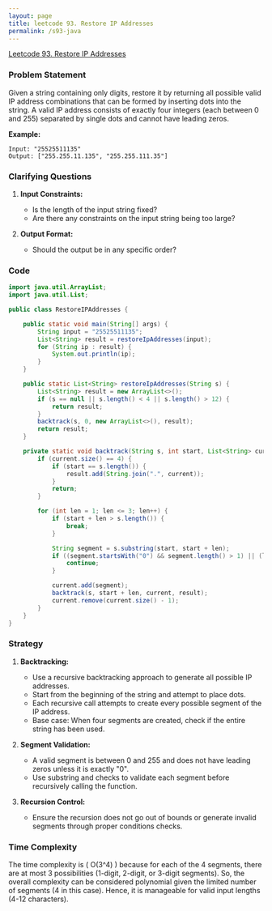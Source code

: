 ```yaml
---
layout: page
title: leetcode 93. Restore IP Addresses
permalink: /s93-java
---
```

[Leetcode 93. Restore IP Addresses](https://algoadvance.github.io/algoadvance/l93)
### Problem Statement
Given a string containing only digits, restore it by returning all possible valid IP address combinations that can be formed by inserting dots into the string. A valid IP address consists of exactly four integers (each between 0 and 255) separated by single dots and cannot have leading zeros.

**Example:**

```
Input: "25525511135"
Output: ["255.255.11.135", "255.255.111.35"]
```

### Clarifying Questions
1. **Input Constraints:** 
   - Is the length of the input string fixed?
   - Are there any constraints on the input string being too large?

2. **Output Format:**
   - Should the output be in any specific order?
   
### Code
```java
import java.util.ArrayList;
import java.util.List;

public class RestoreIPAddresses {

    public static void main(String[] args) {
        String input = "25525511135";
        List<String> result = restoreIpAddresses(input);
        for (String ip : result) {
            System.out.println(ip);
        }
    }

    public static List<String> restoreIpAddresses(String s) {
        List<String> result = new ArrayList<>();
        if (s == null || s.length() < 4 || s.length() > 12) {
            return result;
        }
        backtrack(s, 0, new ArrayList<>(), result);
        return result;
    }

    private static void backtrack(String s, int start, List<String> current, List<String> result) {
        if (current.size() == 4) {
            if (start == s.length()) {
                result.add(String.join(".", current));
            }
            return;
        }

        for (int len = 1; len <= 3; len++) {
            if (start + len > s.length()) {
                break;
            }

            String segment = s.substring(start, start + len);
            if ((segment.startsWith("0") && segment.length() > 1) || (len == 3 && Integer.valueOf(segment) > 255)) {
                continue;
            }

            current.add(segment);
            backtrack(s, start + len, current, result);
            current.remove(current.size() - 1);
        }
    }
}
```

### Strategy
1. **Backtracking:**
    - Use a recursive backtracking approach to generate all possible IP addresses.
    - Start from the beginning of the string and attempt to place dots.
    - Each recursive call attempts to create every possible segment of the IP address.
    - Base case: When four segments are created, check if the entire string has been used.

2. **Segment Validation:**
    - A valid segment is between 0 and 255 and does not have leading zeros unless it is exactly "0".
    - Use substring and checks to validate each segment before recursively calling the function.

3. **Recursion Control:**
    - Ensure the recursion does not go out of bounds or generate invalid segments through proper conditions checks.

### Time Complexity
The time complexity is \( O(3^4) \) because for each of the 4 segments, there are at most 3 possibilities (1-digit, 2-digit, or 3-digit segments). So, the overall complexity can be considered polynomial given the limited number of segments (4 in this case). Hence, it is manageable for valid input lengths (4-12 characters).